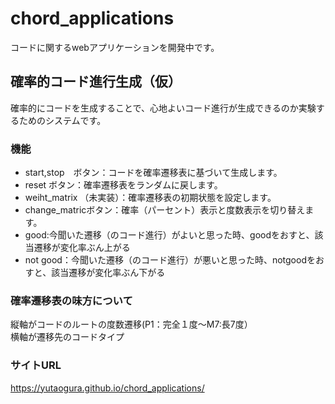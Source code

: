 # chord_applications

コードに関するwebアプリケーションを開発中です。

## 確率的コード進行生成（仮）
確率的にコードを生成することで、心地よいコード進行が生成できるのか実験するためのシステムです。
### 機能
- start,stop　ボタン：コードを確率遷移表に基づいて生成します。
- reset ボタン：確率遷移表をランダムに戻します。
- weiht_matrix （未実装）：確率遷移表の初期状態を設定します。
- change_matricボタン：確率（パーセント）表示と度数表示を切り替えます。
- good:今聞いた遷移（のコード進行）がよいと思った時、goodをおすと、該当遷移が変化率ぶん上がる
- not good：今聞いた遷移（のコード進行）が悪いと思った時、notgoodをおすと、該当遷移が変化率ぶん下がる
### 確率遷移表の味方について
縦軸がコードのルートの度数遷移(P1：完全１度〜M7:長7度）  
横軸が遷移先のコードタイプ


### サイトURL
https://yutaogura.github.io/chord_applications/
